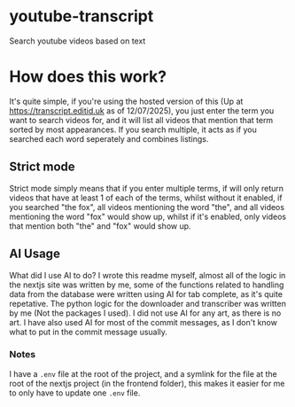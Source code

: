 # youtube-transcript

Search youtube videos based on text

# How does this work?

It's quite simple, if you're using the hosted version of this (Up at https://transcript.editid.uk as of 12/07/2025), you just enter the term you want to search videos for, and it will list all videos that mention that term sorted by most appearances. If you search multiple, it acts as if you searched each word seperately and combines listings.

## Strict mode

Strict mode simply means that if you enter multiple terms, if will only return videos that have at least 1 of each of the terms, whilst without it enabled, if you searched "the fox", all videos mentioning the word "the", and all videos mentioning the word "fox" would show up, whilst if it's enabled, only videos that mention both "the" and "fox" would show up.

## AI Usage

What did I use AI to do? I wrote this readme myself, almost all of the logic in the nextjs site was written by me, some of the functions related to handling data from the database were written using AI for tab complete, as it's quite repetative. The python logic for the downloader and transcriber was written by me (Not the packages I used). I did not use AI for any art, as there is no art. I have also used AI for most of the commit messages, as I don't know what to put in the commit message usually.

### Notes

I have a `.env` file at the root of the project, and a symlink for the file at the root of the nextjs project (in the frontend folder), this makes it easier for me to only have to update one `.env` file.
